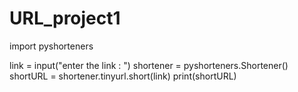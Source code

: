 # URL_project1 
import pyshorteners

link = input("enter the link : ")
shortener = pyshorteners.Shortener()
shortURL = shortener.tinyurl.short(link)
print(shortURL)
